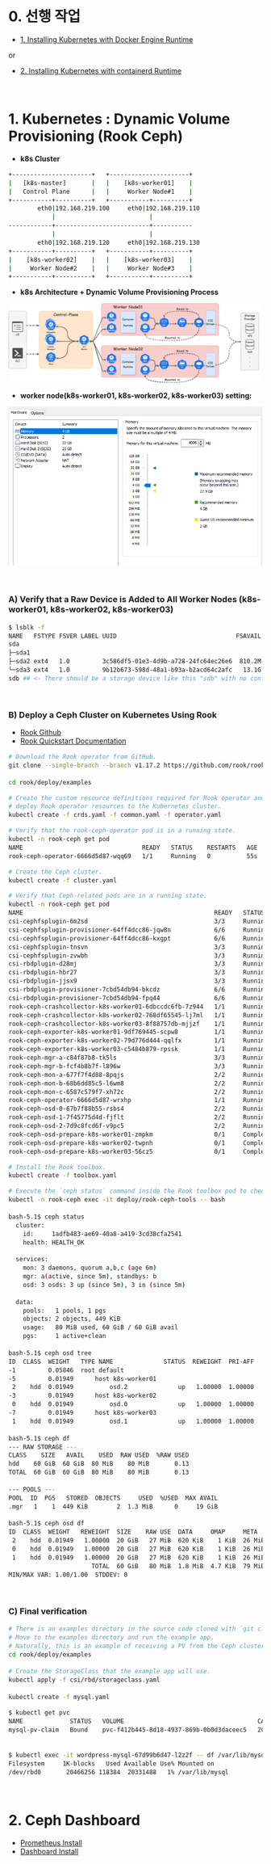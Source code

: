 # 0. 선행 작업

- [1. Installing Kubernetes with Docker Engine Runtime](https://github.com/revenge1005/k8s-cluster-setup/tree/main/02.%20Container%20runtime/02-01.%20Docker%20Engine)

or

- [2. Installing Kubernetes with containerd Runtime](https://github.com/revenge1005/k8s-cluster-setup/tree/main/02.%20Container%20runtime/02-02.%20containerd)

<br>

# 1. Kubernetes : Dynamic Volume Provisioning (Rook Ceph)

- **k8s Cluster**

```bash
+----------------------+   +----------------------+
|   [k8s-master]       |   |    [k8s-worker01]    |
|   Control Plane      |   |     Worker Node#1    |
+-----------+----------+   +-----------+----------+
        eth0|192.168.219.100     eth0|192.168.219.110
            |                          |
------------+--------------------------+-----------
            |                          |
        eth0|192.168.219.120     eth0|192.168.219.130
+-----------+----------+   +-----------+----------+
|    [k8s-worker02]    |   |    [k8s-worker03]    |
|     Worker Node#2    |   |     Worker Node#3    |
+-----------+----------+   +-----------+----------+
```

- **k8s Architecture + Dynamic Volume Provisioning Process**

![k8s-arch](https://github.com/revenge1005/k8s-cluster-setup/blob/main/k8s-architecture.png)

- **worker node(k8s-worker01, k8s-worker02, k8s-worker03) setting:**

![ceph_cpu_memory](https://github.com/revenge1005/k8s-cluster-setup/blob/main/05.%20Dynamic%20Volume%20Provisioning/05-04.%20rook_ceph/rook_ceph_cpu_memoy.PNG)

<BR>

### A) Verify that a Raw Device is Added to All Worker Nodes (k8s-worker01, k8s-worker02, k8s-worker03)

```bash
$ lsblk -f
NAME   FSTYPE FSVER LABEL UUID                                 FSAVAIL FSUSE% MOUNTPOINTS
sda
├─sda1
├─sda2 ext4   1.0         3c586df5-01e3-4d9b-a728-24fc64ec26e6  810.2M    10% /boot
└─sda3 ext4   1.0         9b12b673-598d-48a1-b93a-b2acd64c2afc   13.1G    24% /
sdb ## <- There should be a storage device like this "sdb" with no configurations set.
```

<BR>

### B) Deploy a Ceph Cluster on Kubernetes Using Rook

- [Rook Github](https://github.com/rook/rook?tab=readme-ov-file)
- [Rook Quickstart Documentation](https://rook.github.io/docs/rook/latest-release/Getting-Started/quickstart/)

```bash
# Download the Rook operator from GitHub.
git clone --single-branch --branch v1.17.2 https://github.com/rook/rook.git
 
cd rook/deploy/examples 
```

```bash
# Create the custom resource definitions required for Rook operator and 
# deploy Rook operator resources to the Kubernetes cluster.
kubectl create -f crds.yaml -f common.yaml -f operator.yaml
```

```bash
# Verify that the rook-ceph-operator pod is in a running state.
kubectl -n rook-ceph get pod
NAME                                 READY   STATUS    RESTARTS   AGE
rook-ceph-operator-6666d5d87-wqq69   1/1     Running   0          55s
```

```bash
# Create the Ceph cluster.
kubectl create -f cluster.yaml
```

```bash
# Verify that Ceph-related pods are in a running state.
kubectl -n rook-ceph get pod
NAME                                                     READY   STATUS      RESTARTS        AGE
csi-cephfsplugin-6m2sd                                   3/3     Running     1 (11m ago)     12m
csi-cephfsplugin-provisioner-64ff4dcc86-jqw8n            6/6     Running     1 (11m ago)     12m
csi-cephfsplugin-provisioner-64ff4dcc86-kxgpt            6/6     Running     1 (11m ago)     12m
csi-cephfsplugin-tnsvn                                   3/3     Running     1 (11m ago)     12m
csi-cephfsplugin-zvwbh                                   3/3     Running     1 (10m ago)     12m
csi-rbdplugin-d28mj                                      3/3     Running     1 (11m ago)     12m
csi-rbdplugin-hbr27                                      3/3     Running     1 (11m ago)     12m
csi-rbdplugin-jjsx9                                      3/3     Running     1 (11m ago)     12m
csi-rbdplugin-provisioner-7cbd54db94-bkcdz               6/6     Running     2 (9m13s ago)   12m
csi-rbdplugin-provisioner-7cbd54db94-fpq44               6/6     Running     1 (11m ago)     12m
rook-ceph-crashcollector-k8s-worker01-6dbccdc6fb-7z944   1/1     Running     0               5m25s
rook-ceph-crashcollector-k8s-worker02-768df65545-lj7ml   1/1     Running     0               4m48s
rook-ceph-crashcollector-k8s-worker03-8f88757db-mjjzf    1/1     Running     0               4m43s
rook-ceph-exporter-k8s-worker01-9df769445-scpw8          1/1     Running     0               5m25s
rook-ceph-exporter-k8s-worker02-79d776d444-qqlfx         1/1     Running     0               4m45s
rook-ceph-exporter-k8s-worker03-c5484b879-rpssk          1/1     Running     0               4m39s
rook-ceph-mgr-a-c84f87b8-tk5ls                           3/3     Running     0               5m27s
rook-ceph-mgr-b-fcf4b8b7f-l896w                          3/3     Running     0               5m27s
rook-ceph-mon-a-677f7f4d88-8pqjs                         2/2     Running     0               7m26s
rook-ceph-mon-b-68b6dd85c5-l6wm8                         2/2     Running     0               6m54s
rook-ceph-mon-c-6587c579f7-xh72c                         2/2     Running     0               5m39s
rook-ceph-operator-6666d5d87-wrxhp                       1/1     Running     0               12m
rook-ceph-osd-0-67b7f88b55-rsbs4                         2/2     Running     0               4m48s
rook-ceph-osd-1-7f45775d4d-fjflt                         2/2     Running     0               4m43s
rook-ceph-osd-2-7d9c8fcd6f-v9pc5                         2/2     Running     0               4m44s
rook-ceph-osd-prepare-k8s-worker01-zmpkm                 0/1     Completed   0               5m5s
rook-ceph-osd-prepare-k8s-worker02-twpnh                 0/1     Completed   0               5m4s
rook-ceph-osd-prepare-k8s-worker03-56cz5                 0/1     Completed   0               5m5s
```

```bash
# Install the Rook toolbox.
kubectl create -f toolbox.yaml
```

```bash
# Execute the `ceph status` command inside the Rook toolbox pod to check the Ceph cluster status.
kubectl -n rook-ceph exec -it deploy/rook-ceph-tools -- bash

bash-5.1$ ceph status
  cluster:
    id:     1adfb483-ae69-40a8-a419-3cd38cfa2541
    health: HEALTH_OK

  services:
    mon: 3 daemons, quorum a,b,c (age 6m)
    mgr: a(active, since 5m), standbys: b
    osd: 3 osds: 3 up (since 5m), 3 in (since 5m)

  data:
    pools:   1 pools, 1 pgs
    objects: 2 objects, 449 KiB
    usage:   80 MiB used, 60 GiB / 60 GiB avail
    pgs:     1 active+clean

bash-5.1$ ceph osd tree
ID  CLASS  WEIGHT   TYPE NAME              STATUS  REWEIGHT  PRI-AFF
-1         0.05846  root default
-5         0.01949      host k8s-worker01
 2    hdd  0.01949          osd.2              up   1.00000  1.00000
-3         0.01949      host k8s-worker02
 0    hdd  0.01949          osd.0              up   1.00000  1.00000
-7         0.01949      host k8s-worker03
 1    hdd  0.01949          osd.1              up   1.00000  1.00000

bash-5.1$ ceph df
--- RAW STORAGE ---
CLASS    SIZE   AVAIL    USED  RAW USED  %RAW USED
hdd    60 GiB  60 GiB  80 MiB    80 MiB       0.13
TOTAL  60 GiB  60 GiB  80 MiB    80 MiB       0.13

--- POOLS ---
POOL  ID  PGS   STORED  OBJECTS     USED  %USED  MAX AVAIL
.mgr   1    1  449 KiB        2  1.3 MiB      0     19 GiB

bash-5.1$ ceph osd df
ID  CLASS  WEIGHT   REWEIGHT  SIZE    RAW USE  DATA     OMAP     META    AVAIL   %USE  VAR   PGS  STATUS
 2    hdd  0.01949   1.00000  20 GiB   27 MiB  620 KiB    1 KiB  26 MiB  20 GiB  0.13  1.00    1      up
 0    hdd  0.01949   1.00000  20 GiB   27 MiB  620 KiB    1 KiB  26 MiB  20 GiB  0.13  1.00    1      up
 1    hdd  0.01949   1.00000  20 GiB   27 MiB  620 KiB    1 KiB  26 MiB  20 GiB  0.13  1.00    1      up
                       TOTAL  60 GiB   80 MiB  1.8 MiB  4.7 KiB  79 MiB  60 GiB  0.13
MIN/MAX VAR: 1.00/1.00  STDDEV: 0
```

<BR>

### C) Final verification

```bash
# There is an examples directory in the source code cloned with `git clone`.
# Move to the examples directory and run the example app.
# Naturally, this is an example of receiving a PV from the Ceph cluster above.
cd rook/deploy/examples 

# Create the StorageClass that the example app will use.
kubectl apply -f csi/rbd/storageclass.yaml

kubectl create -f mysql.yaml
```

```bash
$ kubectl get pvc
NAME             STATUS   VOLUME                                     CAPACITY   ACCESS MODES   STORAGECLASS      VOLUMEATTRIBUTESCLASS   AGE
mysql-pv-claim   Bound    pvc-f412b445-8d18-4937-869b-0b0d3daceec5   20Gi       RWO            rook-ceph-block   <unset>                 7s


$ kubectl exec -it wordpress-mysql-67d99b6d47-l2z2f -- df /var/lib/mysql
Filesystem     1K-blocks   Used Available Use% Mounted on
/dev/rbd0       20466256 118384  20331488   1% /var/lib/mysql
```

<br>

# 2. Ceph Dashboard

- [Prometheus Install](https://rook.io/docs/rook/latest-release/Storage-Configuration/Monitoring/ceph-monitoring/)
- [Dashboard Install](https://rook.io/docs/rook/latest-release/Storage-Configuration/Monitoring/ceph-dashboard/)

